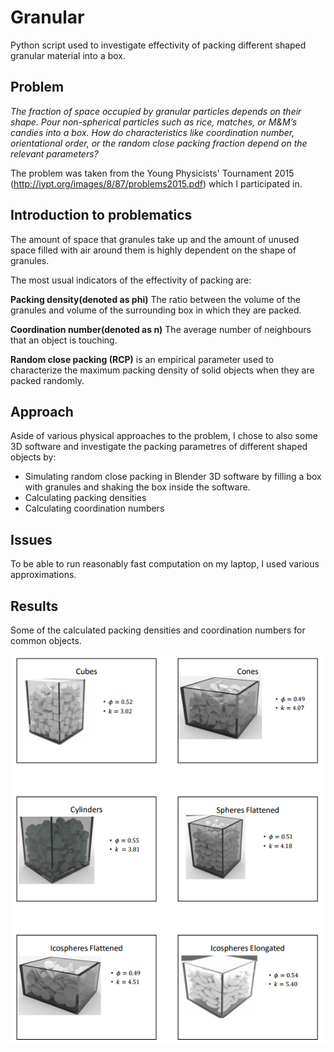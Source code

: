 # Granular
Python script used to investigate effectivity of packing different shaped granular material into a box.

## Problem
*The fraction of space occupied by granular particles depends
on their shape. Pour non-spherical particles such as rice,
matches, or M&M’s candies into a box. How do characteristics
like coordination number, orientational order, or the random
close packing fraction depend on the relevant parameters?* 

The problem was taken from the Young Physicists' Tournament 2015 (http://iypt.org/images/8/87/problems2015.pdf) which I participated in.


## Introduction to problematics
The amount of space that granules take up and the amount of unused space filled with air around them is highly dependent on the shape of granules.

The most usual indicators of the effectivity of packing are:

**Packing density(denoted as phi)**
The ratio between the volume of the granules and volume of the surrounding box in which they are packed.

**Coordination number(denoted as n)**
The average number of neighbours that an object is touching.

**Random close packing (RCP)** is an empirical parameter used to characterize the maximum packing density of solid objects when they are packed randomly.

## Approach
Aside of various physical approaches to the problem, I chose to also some 3D software and investigate the packing parametres of different shaped objects by:

- Simulating random close packing in Blender 3D software by filling a box with granules and shaking the box inside the software.
- Calculating packing densities
- Calculating coordination numbers

## Issues
To be able to run reasonably fast computation on my laptop, I used various approximations.


## Results
Some of the calculated packing densities and coordination numbers for common objects.

![alt text](https://github.com/padr31/Granular/blob/master/results.png "Results")
